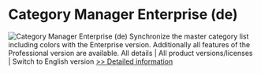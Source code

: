 # Category Manager Enterprise (de)
![Category Manager Enterprise (de)](https://mycommerce.akamaized.net/api/pimages/P300182267/BIG/300182267.PNG)
Synchronize the master category list including colors with the Enterprise version. Additionally all features of the Professional version are available.
All details | All product versions/licenses | Switch to English version
[>> Detailed information](https://secure.shareit.com/shareit/product.html?productid=300182267&affiliateid=200057808)